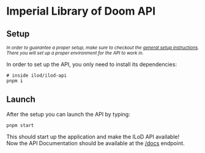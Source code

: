 # Imperial Library of Doom API

## Setup
<sub><i> 
    In order to guarantee a proper setup, make sure to checkout
    the <a href="../README.md#Setup">general setup instructions</a>.
    There you will set up a proper environment for the API to
    work in.
</i></sub>

In order to set up the API, you only need to install its dependencies:
```shell
# inside ilod/ilod-api
pnpm i
```

## Launch
After the setup you can launch the API by typing:
```shell
pnpm start
```
This should start up the application and make the ILoD API available!  
Now the API Documentation should be available at the 
[/docs](http://localhost:3000/docs) endpoint.
